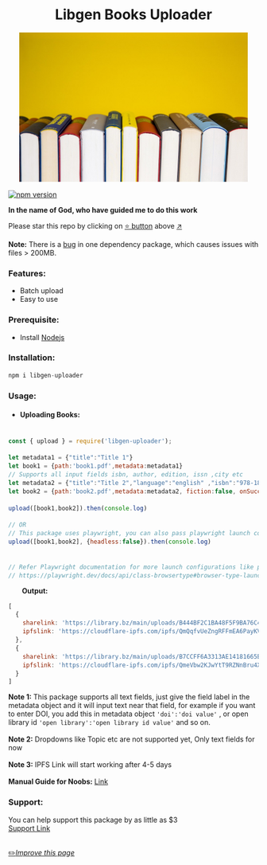 <h1 align="center">Libgen Books Uploader</h1>

<p align="center">
  <img width="460" height="300" src="https://github.com/fawazahmed0/libgen-uploader/raw/main/books.jpg">
  
  [![npm version](https://img.shields.io/npm/v/libgen-uploader.svg?style=flat)](https://www.npmjs.com/package/libgen-uploader)
  
  **In the name of God, who have guided me to do this work**
  
Please star this repo by clicking on [:star: button](#) above [:arrow_upper_right:](#)

**Note:** There is a [bug](https://github.com/microsoft/playwright/issues/3768) in one dependency package, which causes issues with files > 200MB.

### Features:
- Batch upload
- Easy to use

### Prerequisite:
- Install [Nodejs](https://nodejs.org/en/)
  
### Installation:
```js
npm i libgen-uploader
```


### Usage:
- #### Uploading Books:  

```js

const { upload } = require('libgen-uploader');

let metadata1 = {"title":"Title 1"}
let book1 = {path:'book1.pdf',metadata:metadata1}
// Supports all input fields isbn, author, edition, issn ,city etc
let metadata2 = {"title":"Title 2","language":"english" ,"isbn":"978-1898649304"}
let book2 = {path:'book2.pdf',metadata:metadata2, fiction:false, onSuccess: (obj) => console.log(obj), onError: (err,bookObj) => console.log(bookObj)}

upload([book1,book2]).then(console.log)

// OR
// This package uses playwright, you can also pass playwright launch configuration
upload([book1,book2], {headless:false}).then(console.log)


// Refer Playwright documentation for more launch configurations like proxy etc
// https://playwright.dev/docs/api/class-browsertype#browser-type-launch
```

&nbsp;&nbsp;&nbsp;&nbsp;&nbsp;&nbsp; **Output:**
```js
[
  {
    sharelink: 'https://library.bz/main/uploads/B444BF2C1BA48F5F9BA76C4A9E2C6DD6',
    ipfslink: 'https://cloudflare-ipfs.com/ipfs/QmQqfvUeZngRFFmEA6PayKVZQsgcqFxj35t6zvEmFWiu4V?filename=title.pdf'
  },
  {
    sharelink: 'https://library.bz/main/uploads/B7CCFF6A3313AE14181665B9148195A4',
    ipfslink: 'https://cloudflare-ipfs.com/ipfs/QmeVbw2KJwYtT9RZNnBru4Xw89N9ptFVkK5kZH5SEkdRwM?filename=title.pdf'
  }
]
```
**Note 1:** This package supports all text fields, just give the field label in the metadata object and it will input text near that field, for example if you want to enter DOI, you add this in metadata object `'doi':'doi value'` , or open library id `'open library':'open library id value'` and so on.<br><br>
**Note 2:** Dropdowns like Topic etc are not supported yet, Only text fields for now <br><br>
**Note 3:** IPFS Link will start working after 4-5 days <br><br>
**Manual Guide for Noobs:** [Link](https://github.com/fawazahmed0/sharebook/)

### Support:
You can help support this package by as little as $3<br>
[Support Link](https://fawazahmed0.github.io/donate)
<br>
<br>
  
[:pencil2:*Improve this page*](https://github.com/fawazahmed0/libgen-uploader/edit/main/README.md)
